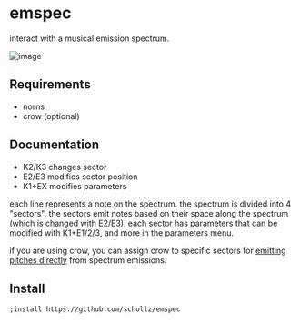 # emspec

interact with a musical emission spectrum.

![image](https://repository-images.githubusercontent.com/529954932/2897a2dc-6b12-4809-b0a9-b25426e46e95)

## Requirements

- norns
- crow (optional)

## Documentation

- K2/K3 changes sector
- E2/E3 modifies sector position
- K1+EX modifies parameters

each line represents a note on the spectrum. the spectrum is divided into 4 "sectors". the sectors emit notes based on their space along the spectrum (which is changed with E2/E3). each sector has parameters that can be modified with K1+E1/2/3, and more in the parameters menu.

if you are using crow, you can assign crow to specific sectors for [emitting pitches directly](https://www.instagram.com/p/Ch4daaDAdkG/) from spectrum emissions.

## Install

```
;install https://github.com/schollz/emspec
```